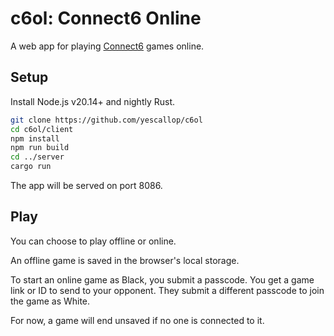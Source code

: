 # c6ol: Connect6 Online

A web app for playing [Connect6] games online.

[Connect6]: https://en.wikipedia.org/wiki/Connect6

## Setup

Install Node.js v20.14+ and nightly Rust.

```sh
git clone https://github.com/yescallop/c6ol
cd c6ol/client
npm install
npm run build
cd ../server
cargo run
```

The app will be served on port 8086.

## Play

You can choose to play offline or online.

An offline game is saved in the browser's local storage.

To start an online game as Black, you submit a passcode.
You get a game link or ID to send to your opponent.
They submit a different passcode to join the game as White.

For now, a game will end unsaved if no one is connected to it.
